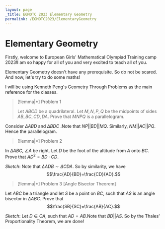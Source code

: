 ```yaml
---
layout: page
_title: EGMOTC 2023 Elementary Geometry 
permalink: /EGMOTC2023/ElementaryGeometry
---
```



# Elementary Geometry


Firstly, welcome to European Girls' Mathematical Olympiad Training camp 2023!I am so happy for all of you and very excited to teach all of you. 

Elementary Geometry doesn't have any prerequisite. So do not be scared. And now, let's try to do some maths!

I will be using Kenneth Peng's Geometry Through Problems as the main reference for the classes. 

> [!lemma|*] Problem 1
> 
> Let $ABCD$ be a quadrilateral. Let $M,N,P,Q$ be the midpoints of sides $AB,BC,CD,DA$. Prove that $MNPQ$ is a parallelogram.

Consider $\Delta ABD$ and  $\Delta BDC$ .Note that $NP||BD||MQ$. Similarly, $NM||AC||PQ$. Hence the parallelogram.

> [!lemma|*] Problem 2
> 
In $\Delta ABC$, $\angle A$ be right. Let $D$ be the foot of the altitude from $A$ onto $BC$. Prove that $AD^2=BD\cdot CD$.


_Sketch_: Note that $\Delta ADB\sim \Delta CDA$. So by similarity, we have $$\frac{AD}{BD}=\frac{CD}{AD}.$$

> [!lemma|*] Problem 3 [Angle Bisector Theorem]
> 
Let $ABC$ be a triangle and let $S$ be a point on $BC$, such that $AS$ is an angle bisector in $\Delta ABC$. Prove that $$\frac{SB}{SC}=\frac{AB}{AC}.$$


_Sketch_: Let $D\in CA$, such that $AD = AB$.Note that $BD||AS$. So by the Thales’ Proportionality Theorem, we are done!


